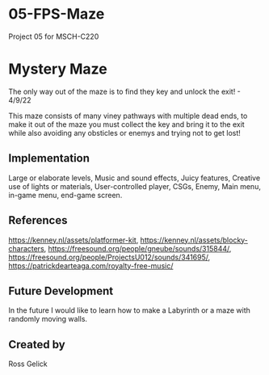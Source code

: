 # 05-FPS-Maze
Project 05 for MSCH-C220

# Mystery Maze
The only way out of the maze is to find they key and unlock the exit! - 4/9/22

This maze consists of many viney pathways with multiple dead ends, to make it out of the maze you must collect the key and bring it to the exit while also avoiding any obsticles or enemys and trying not to get lost! 

## Implementation
Large or elaborate levels,
Music and sound effects,
Juicy features,
Creative use of lights or materials,
User-controlled player,
CSGs,
Enemy,
Main menu, in-game menu, end-game screen.

## References
https://kenney.nl/assets/platformer-kit, https://kenney.nl/assets/blocky-characters, https://freesound.org/people/gneube/sounds/315844/, https://freesound.org/people/ProjectsU012/sounds/341695/, https://patrickdearteaga.com/royalty-free-music/

## Future Development
In the future I would like to learn how to make a Labyrinth or a maze with randomly moving walls. 

## Created by
Ross Gelick
